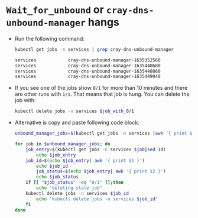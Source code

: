 # `Wait_for_unbound` or `cray-dns-unbound-manager` hangs

* Run the following command:

    ```bash
    kubectl get jobs -n services | grep cray-dns-unbound-manager
    ```

    ```bash
    services            cray-dns-unbound-manager-1635352560                  0/1           26h        26h
    services            cray-dns-unbound-manager-1635448680                  1/1           35s        8m37s
    services            cray-dns-unbound-manager-1635448860                  1/1           51s        5m36s
    services            cray-dns-unbound-manager-1635449040                  1/1           61s        2m35s
    ```

* If you see one of the jobs show `0/1` for more than 10 minutes and there are other runs with `1/1`. That means that job is hung. You can delete the job with:

    ```bash
    kubectl delete jobs -n services $job_with_0/1
    ```

* Alternative is copy and paste following code block:

    ```bash
    unbound_manager_jobs=$(kubectl get jobs -n services |awk '{ print $1 }'|grep unbound-manager)

    for job in $unbound_manager_jobs; do
        job_entry=$(kubectl get jobs -n services $job|sed 1d)
            echo $job_entry
        job_id=$(echo $job_entry| awk '{ print $1 }')
            echo $job_id
            job_status=$(echo $job_entry| awk '{ print $2 }')
            echo $job_status
        if [[ "$job_status" -eq "0/1" ]];then
            echo "deleting stale job"
        kubectl delete jobs -n services $job_id
            echo "kubectl delete jobs -n services $job_id"
        fi
    done
    ```
